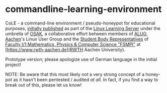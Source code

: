# commandline-learning-environment
CoLE - a command-line environment / pseudo-honeypot for educational purposes, [initially published](https://redmine.fsmpi.rwth-aachen.de/projects/lls/repository/revisions/master/changes/student/student02/studentrc) as part of the [Linux Learning Server](https://redmine.fsmpi.rwth-aachen.de/projects/lls/repository/revisions/master/entry/notes.org) under the umbrella of [OSAK](https://www.fsmpi.rwth-aachen.de/fachschaft/arbeitsgemeinschaften/osak/ "Workgroup for Open Source"), a collaborative effort between members of [ALUG](http://alug.de), [Aachen](https://en.wikipedia.org/wiki/Aachen)'s Linux User Group and the [Student Body Representatives](https://www.fsmpi.rwth-aachen.de/fachschaft) of [Faculty I/1 Mathematics, Physics & Computer Science "FSMPI"](https://www.fsmpi.rwth-aachen.de) at [https://www.rwth-aachen.de](RWTH Aachen University). 

Prototype version; please apologize use of German language in the initial project!

NOTE: Be aware that this most likely *not* a very strong concept of a honey-pot as it hasn't been pentested / audited *at all*. In fact, if you find a way to break out of this, please let us know!

